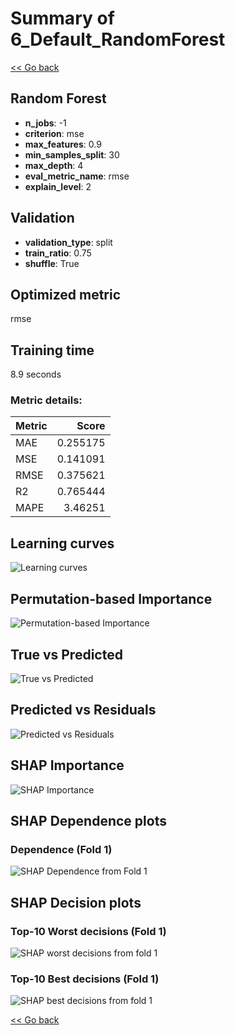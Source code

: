 # Summary of 6_Default_RandomForest

[<< Go back](../README.md)


## Random Forest
- **n_jobs**: -1
- **criterion**: mse
- **max_features**: 0.9
- **min_samples_split**: 30
- **max_depth**: 4
- **eval_metric_name**: rmse
- **explain_level**: 2

## Validation
 - **validation_type**: split
 - **train_ratio**: 0.75
 - **shuffle**: True

## Optimized metric
rmse

## Training time

8.9 seconds

### Metric details:
| Metric   |    Score |
|:---------|---------:|
| MAE      | 0.255175 |
| MSE      | 0.141091 |
| RMSE     | 0.375621 |
| R2       | 0.765444 |
| MAPE     | 3.46251  |



## Learning curves
![Learning curves](learning_curves.png)

## Permutation-based Importance
![Permutation-based Importance](permutation_importance.png)
## True vs Predicted

![True vs Predicted](true_vs_predicted.png)


## Predicted vs Residuals

![Predicted vs Residuals](predicted_vs_residuals.png)



## SHAP Importance
![SHAP Importance](shap_importance.png)

## SHAP Dependence plots

### Dependence (Fold 1)
![SHAP Dependence from Fold 1](learner_fold_0_shap_dependence.png)

## SHAP Decision plots

### Top-10 Worst decisions (Fold 1)
![SHAP worst decisions from fold 1](learner_fold_0_shap_worst_decisions.png)
### Top-10 Best decisions (Fold 1)
![SHAP best decisions from fold 1](learner_fold_0_shap_best_decisions.png)

[<< Go back](../README.md)
